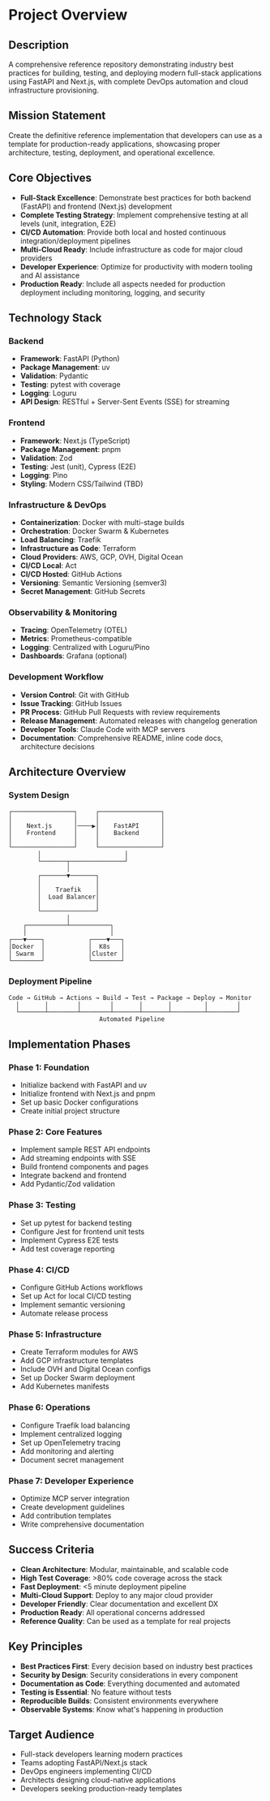 # Project Overview

## Description
A comprehensive reference repository demonstrating industry best practices for building, testing, and deploying modern full-stack applications using FastAPI and Next.js, with complete DevOps automation and cloud infrastructure provisioning.

## Mission Statement
Create the definitive reference implementation that developers can use as a template for production-ready applications, showcasing proper architecture, testing, deployment, and operational excellence.

## Core Objectives
- **Full-Stack Excellence**: Demonstrate best practices for both backend (FastAPI) and frontend (Next.js) development
- **Complete Testing Strategy**: Implement comprehensive testing at all levels (unit, integration, E2E)
- **CI/CD Automation**: Provide both local and hosted continuous integration/deployment pipelines
- **Multi-Cloud Ready**: Include infrastructure as code for major cloud providers
- **Developer Experience**: Optimize for productivity with modern tooling and AI assistance
- **Production Ready**: Include all aspects needed for production deployment including monitoring, logging, and security

## Technology Stack

### Backend
- **Framework**: FastAPI (Python)
- **Package Management**: uv
- **Validation**: Pydantic
- **Testing**: pytest with coverage
- **Logging**: Loguru
- **API Design**: RESTful + Server-Sent Events (SSE) for streaming

### Frontend  
- **Framework**: Next.js (TypeScript)
- **Package Management**: pnpm
- **Validation**: Zod
- **Testing**: Jest (unit), Cypress (E2E)
- **Logging**: Pino
- **Styling**: Modern CSS/Tailwind (TBD)

### Infrastructure & DevOps
- **Containerization**: Docker with multi-stage builds
- **Orchestration**: Docker Swarm & Kubernetes
- **Load Balancing**: Traefik
- **Infrastructure as Code**: Terraform
- **Cloud Providers**: AWS, GCP, OVH, Digital Ocean
- **CI/CD Local**: Act
- **CI/CD Hosted**: GitHub Actions
- **Versioning**: Semantic Versioning (semver3)
- **Secret Management**: GitHub Secrets

### Observability & Monitoring
- **Tracing**: OpenTelemetry (OTEL)
- **Metrics**: Prometheus-compatible
- **Logging**: Centralized with Loguru/Pino
- **Dashboards**: Grafana (optional)

### Development Workflow
- **Version Control**: Git with GitHub
- **Issue Tracking**: GitHub Issues
- **PR Process**: GitHub Pull Requests with review requirements
- **Release Management**: Automated releases with changelog generation
- **Developer Tools**: Claude Code with MCP servers
- **Documentation**: Comprehensive README, inline code docs, architecture decisions

## Architecture Overview

### System Design
```
┌─────────────────┐     ┌─────────────────┐
│                 │     │                 │
│    Next.js      │────▶│    FastAPI      │
│    Frontend     │     │    Backend      │
│                 │     │                 │
└─────────────────┘     └─────────────────┘
        │                       │
        └───────┬───────────────┘
                │
        ┌───────▼───────┐
        │               │
        │    Traefik    │
        │  Load Balancer│
        │               │
        └───────────────┘
                │
    ┌───────────┴───────────┐
    │                       │
┌───▼────┐            ┌────▼───┐
│Docker  │            │  K8s   │
│ Swarm  │            │Cluster │
└────────┘            └────────┘
```

### Deployment Pipeline
```
Code → GitHub → Actions → Build → Test → Package → Deploy → Monitor
  │       │        │        │       │       │         │        │
  └───────┴────────┴────────┴───────┴───────┴─────────┴────────┘
                         Automated Pipeline
```

## Implementation Phases

### Phase 1: Foundation
- Initialize backend with FastAPI and uv
- Initialize frontend with Next.js and pnpm
- Set up basic Docker configurations
- Create initial project structure

### Phase 2: Core Features
- Implement sample REST API endpoints
- Add streaming endpoints with SSE
- Build frontend components and pages
- Integrate backend and frontend
- Add Pydantic/Zod validation

### Phase 3: Testing
- Set up pytest for backend testing
- Configure Jest for frontend unit tests
- Implement Cypress E2E tests
- Add test coverage reporting

### Phase 4: CI/CD
- Configure GitHub Actions workflows
- Set up Act for local CI/CD testing
- Implement semantic versioning
- Automate release process

### Phase 5: Infrastructure
- Create Terraform modules for AWS
- Add GCP infrastructure templates
- Include OVH and Digital Ocean configs
- Set up Docker Swarm deployment
- Add Kubernetes manifests

### Phase 6: Operations
- Configure Traefik load balancing
- Implement centralized logging
- Set up OpenTelemetry tracing
- Add monitoring and alerting
- Document secret management

### Phase 7: Developer Experience
- Optimize MCP server integration
- Create development guidelines
- Add contribution templates
- Write comprehensive documentation

## Success Criteria
- **Clean Architecture**: Modular, maintainable, and scalable code
- **High Test Coverage**: >80% code coverage across the stack
- **Fast Deployment**: <5 minute deployment pipeline
- **Multi-Cloud Support**: Deploy to any major cloud provider
- **Developer Friendly**: Clear documentation and excellent DX
- **Production Ready**: All operational concerns addressed
- **Reference Quality**: Can be used as a template for real projects

## Key Principles
- **Best Practices First**: Every decision based on industry best practices
- **Security by Design**: Security considerations in every component
- **Documentation as Code**: Everything documented and automated
- **Testing is Essential**: No feature without tests
- **Reproducible Builds**: Consistent environments everywhere
- **Observable Systems**: Know what's happening in production

## Target Audience
- Full-stack developers learning modern practices
- Teams adopting FastAPI/Next.js stack
- DevOps engineers implementing CI/CD
- Architects designing cloud-native applications
- Developers seeking production-ready templates